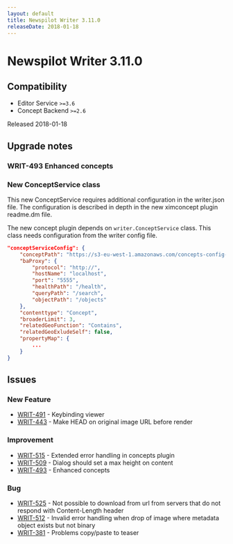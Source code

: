 ```yaml
---
layout: default
title: Newspilot Writer 3.11.0
releaseDate: 2018-01-18
---
```

<div class="jumbotron">
    <h1>Newspilot Writer 3.11.0</h1>    
    <h2>Compatibility</h2>
    <ul>
        <li>Editor Service <code>>=3.6</code></li>
        <li>Concept Backend <code>>=2.6</code></li>
    </ul>
</div>

Released 2018-01-18



## Upgrade notes  
               
### WRIT-493 Enhanced concepts 
### New ConceptService class
This new ConceptService requires additional configuration in the writer.json file. The configuration is described in depth in the new ximconcept plugin readme.dm file.

The new concept plugin depends on `writer.ConceptService` class. This class needs configuration from the writer config file.

```json
"conceptServiceConfig": {
    "conceptPath": "https://s3-eu-west-1.amazonaws.com/concepts-config-dev/writer/",
    "baProxy": {
        "protocol": "http://",
        "hostName": "localhost",
        "port": "5555",
        "healthPath": "/health",
        "queryPath": "/search",
        "objectPath": "/objects"
    },
    "contenttype": "Concept",
    "broaderLimit": 3,
    "relatedGeoFunction": "Contains",
    "relatedGeoExludeSelf": false,
    "propertyMap": {
        ...
    }
}
```            



## Issues  


### New Feature 
 
 * [WRIT-491](https://jira.infomaker.se/browse/WRIT-491) - Keybinding viewer  
 * [WRIT-443](https://jira.infomaker.se/browse/WRIT-443) - Make HEAD on original image URL before render 


### Improvement 
 
 * [WRIT-515](https://jira.infomaker.se/browse/WRIT-515) - Extended error handling in concepts plugin  
 * [WRIT-509](https://jira.infomaker.se/browse/WRIT-509) - Dialog should set a max height on content  
 * [WRIT-493](https://jira.infomaker.se/browse/WRIT-493) - Enhanced concepts 


### Bug 
 
 * [WRIT-525](https://jira.infomaker.se/browse/WRIT-525) - Not possible to download from url from servers that do not respond with Content-Length header  
 * [WRIT-512](https://jira.infomaker.se/browse/WRIT-512) - Invalid error handling when drop of image where metadata object exists but not binary  
 * [WRIT-381](https://jira.infomaker.se/browse/WRIT-381) - Problems copy/paste to teaser 


